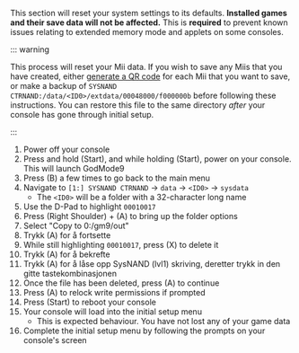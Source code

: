 This section will reset your system settings to its defaults. **Installed games and their save data will not be affected.** This is **required** to prevent known issues relating to extended memory mode and applets on some consoles.

::: warning

This process will reset your Mii data. If you wish to save any Miis that you have created, either [generate a QR code](https://en-americas-support.nintendo.com/app/answers/detail/a_id/298/~/how-to-generate-a-qr-code%E2%84%A2-for-a-mii) for each Mii that you want to save, or make a backup of `SYSNAND CTRNAND:/data/<ID0>/extdata/00048000/f000000b` before following these instructions. You can restore this file to the same directory _after_ your console has gone through initial setup.

:::

1. Power off your console
2. Press and hold (Start), and while holding (Start), power on your console. This will launch GodMode9
3. Press (B) a few times to go back to the main menu
4. Navigate to `[1:] SYSNAND CTRNAND` -> `data` -> `<ID0>` -> `sysdata`
    - The `<ID0>` will be a folder with a 32-character long name
5. Use the D-Pad to highlight `00010017`
6. Press (Right Shoulder) + (A) to bring up the folder options
7. Select "Copy to 0:/gm9/out"
8. Trykk (A) for å fortsette
9. While still highlighting `00010017`, press (X) to delete it
10. Trykk (A) for å bekrefte
11. Trykk (A) for å låse opp SysNAND (lvl1) skriving, deretter trykk in den gitte tastekombinasjonen
12. Once the file has been deleted, press (A) to continue
13. Press (A) to relock write permissions if prompted
14. Press (Start) to reboot your console
15. Your console will load into the initial setup menu
    - This is expected behaviour. You have not lost any of your game data
16. Complete the initial setup menu by following the prompts on your console's screen
